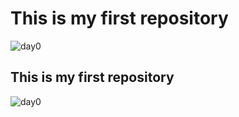 # This is my first repository
![day0](https://user-images.githubusercontent.com/118953928/203697642-2f836cf3-eec3-4d3d-80ec-9dff87150280.JPG)

## This is my first repository
![day0](https://user-images.githubusercontent.com/118953928/203697642-2f836cf3-eec3-4d3d-80ec-9dff87150280.JPG)
